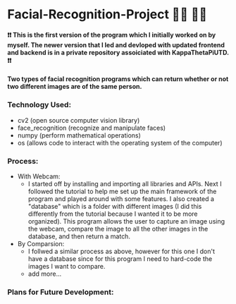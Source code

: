 # Facial-Recognition-Project 	 :raising_hand_man:  :raising_hand_woman:
#### ❗❗ This is the first version of the program which I initially worked on by myself. The newer version that I led and devloped with updated frontend and backend is in a private repository assoiciated with KappaThetaPiUTD. ❗❗
#### Two types of facial recognition programs which can return whether or not two different images are of the same person.
### Technology Used:
- cv2 (open source computer vision library)
- face_recognition (recognize and manipulate faces)
- numpy (perform mathematical operations)
- os (allows code to interact with the operating system of the computer)
### Process:
- With Webcam:
  - I started off by installing and importing all libraries and APIs. Next I followed the tutorial to help me set up the main framework of the program and played around with some features. I also created a "database" which is a folder with different images (I did this differently from the tutorial because I wanted it to be more organized).  This program allows the user to capture an image using the webcam, compare the image to all the other images in the database, and then return a match.  
- By Comparsion:
  - I follwed a similar process as above, however for this one I don't have a database since for this program I need to hard-code the images I want to compare.
  - add more...
### Plans for Future Development:
